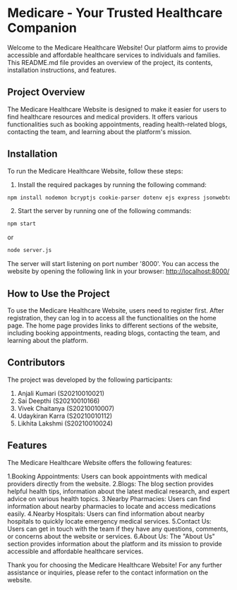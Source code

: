 
# Medicare - Your Trusted Healthcare Companion

Welcome to the Medicare Healthcare Website! Our platform aims to provide accessible and affordable healthcare services to individuals and families. This README.md file provides an overview of the project, its contents, installation instructions, and features.

## Project Overview

The Medicare Healthcare Website is designed to make it easier for users to find healthcare resources and medical providers. It offers various functionalities such as booking appointments, reading health-related blogs, contacting the team, and learning about the platform's mission.

## Installation

To run the Medicare Healthcare Website, follow these steps:

1. Install the required packages by running the following command:

```bash
npm install nodemon bcryptjs cookie-parser dotenv ejs express jsonwebtoken mongoose mongodb@5 validator slugify morgan
```

2. Start the server by running one of the following commands:

```bash
npm start
```
or
```bash
node server.js
```

The server will start listening on port number '8000'. You can access the website by opening the following link in your browser: [http://localhost:8000/](http://localhost:8000/)

## How to Use the Project

To use the Medicare Healthcare Website, users need to register first. After registration, they can log in to access all the functionalities on the home page. The home page provides links to different sections of the website, including booking appointments, reading blogs, contacting the team, and learning about the platform.

## Contributors

The project was developed by the following participants:

1. Anjali Kumari (S20210010021)
2. Sai Deepthi (S20210010166)
3. Vivek Chaitanya (S20210010007)
4. Udaykiran Karra (S20210010112)
5. Likhita Lakshmi (S20210010024)

## Features

The Medicare Healthcare Website offers the following features:

1.Booking Appointments: Users can book appointments with medical providers directly from the website.
2.Blogs: The blog section provides helpful health tips, information about the latest medical research, and expert advice on various health topics.
3.Nearby Pharmacies: Users can find information about nearby pharmacies to locate and access medications easily.
4.Nearby Hospitals: Users can find information about nearby hospitals to quickly locate emergency medical services.
5.Contact Us: Users can get in touch with the team if they have any questions, comments, or concerns about the website or services.
6.About Us: The "About Us" section provides information about the platform and its mission to provide accessible and affordable healthcare services.

Thank you for choosing the Medicare Healthcare Website! For any further assistance or inquiries, please refer to the contact information on the website.
